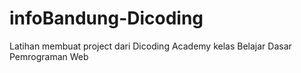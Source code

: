 # infoBandung-Dicoding
Latihan membuat project dari Dicoding Academy kelas Belajar Dasar Pemrograman Web
